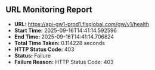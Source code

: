 ## URL Monitoring Report

- **URL:** https://api-gw1-prod1.fisglobal.com/gw/v1/health
- **Start Time:** 2025-09-16T14:41:14.592596
- **End Time:** 2025-09-16T14:41:14.706824
- **Total Time Taken:** 0.114228 seconds
- **HTTP Status Code:** 403
- **Status:** Failure
- **Failure Reason:** HTTP Status Code: 403
